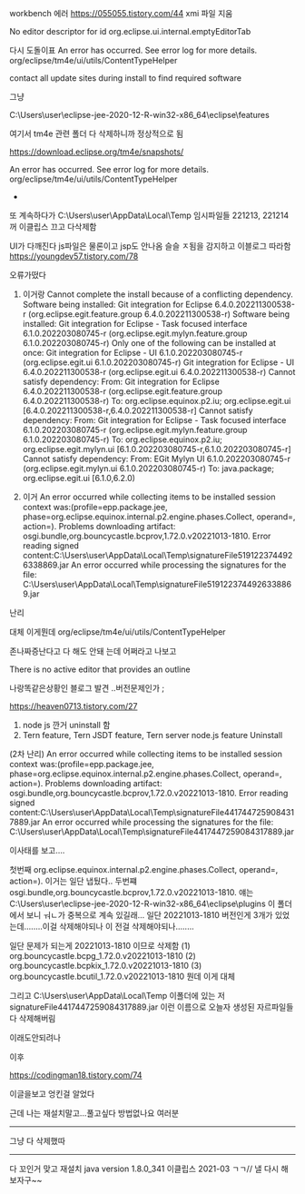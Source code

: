 workbench 에러
https://055055.tistory.com/44
xmi 파일 지움

No editor descriptor for id org.eclipse.ui.internal.emptyEditorTab

다시 도돌이표
An error has occurred. See error log for more details.
org/eclipse/tm4e/ui/utils/ContentTypeHelper

contact all update sites during install to find required software

그냥 

C:\Users\user\eclipse-jee-2020-12-R-win32-x86_64\eclipse\features

여기서
tm4e 관련 폴더 다 삭제하니까 
정상적으로 됨

https://download.eclipse.org/tm4e/snapshots/

An error has occurred. See error log for more details. org/eclipse/tm4e/ui/utils/ContentTypeHelper


-
또 계속하다가
C:\Users\user\AppData\Local\Temp
임시파일들 221213, 221214꺼 이클립스 끄고 다삭제함


UI가 다깨진다
js파일은 물론이고 jsp도 안나옴
슬슬 ㅈ됨을 감지하고
이블로그 따라함
https://youngdev57.tistory.com/78

오류가떴다
1. 이거랑
Cannot complete the install because of a conflicting dependency.
Software being installed: Git integration for Eclipse 6.4.0.202211300538-r (org.eclipse.egit.feature.group 6.4.0.202211300538-r)
Software being installed: Git integration for Eclipse - Task focused interface 6.1.0.202203080745-r (org.eclipse.egit.mylyn.feature.group 6.1.0.202203080745-r)
Only one of the following can be installed at once: 
Git integration for Eclipse - UI 6.1.0.202203080745-r (org.eclipse.egit.ui 6.1.0.202203080745-r)
Git integration for Eclipse - UI 6.4.0.202211300538-r (org.eclipse.egit.ui 6.4.0.202211300538-r)
Cannot satisfy dependency:
From: Git integration for Eclipse 6.4.0.202211300538-r (org.eclipse.egit.feature.group 6.4.0.202211300538-r)
To: org.eclipse.equinox.p2.iu; org.eclipse.egit.ui [6.4.0.202211300538-r,6.4.0.202211300538-r]
Cannot satisfy dependency:
From: Git integration for Eclipse - Task focused interface 6.1.0.202203080745-r (org.eclipse.egit.mylyn.feature.group 6.1.0.202203080745-r)
To: org.eclipse.equinox.p2.iu; org.eclipse.egit.mylyn.ui [6.1.0.202203080745-r,6.1.0.202203080745-r]
Cannot satisfy dependency:
From: EGit Mylyn UI 6.1.0.202203080745-r (org.eclipse.egit.mylyn.ui 6.1.0.202203080745-r)
To: java.package; org.eclipse.egit.ui [6.1.0,6.2.0)



2. 이거
An error occurred while collecting items to be installed
session context was:(profile=epp.package.jee, phase=org.eclipse.equinox.internal.p2.engine.phases.Collect, operand=, action=).
Problems downloading artifact: osgi.bundle,org.bouncycastle.bcprov,1.72.0.v20221013-1810.
Error reading signed content:C:\Users\user\AppData\Local\Temp\signatureFile5191223744926338869.jar
An error occurred while processing the signatures for the file: C:\Users\user\AppData\Local\Temp\signatureFile5191223744926338869.jar

난리








대체 이게뭔데 
org/eclipse/tm4e/ui/utils/ContentTypeHelper

존나짜증난다고
다 해도 안돼 
는데
어쩌라고
나보고 

There is no active editor that provides an outline

나랑똑같은상황인 블로그 발견 ..버전문제인가 ;


https://heaven0713.tistory.com/27

1. node js 깐거 uninstall 함
2. Tern feature, 
Tern JSDT feature, 
Tern server node.js feature 
Uninstall


(2차 난리)
An error occurred while collecting items to be installed
session context was:(profile=epp.package.jee, phase=org.eclipse.equinox.internal.p2.engine.phases.Collect, operand=, action=).
Problems downloading artifact: osgi.bundle,org.bouncycastle.bcprov,1.72.0.v20221013-1810.
Error reading signed content:C:\Users\user\AppData\Local\Temp\signatureFile4417447259084317889.jar
An error occurred while processing the signatures for the file: C:\Users\user\AppData\Local\Temp\signatureFile4417447259084317889.jar

이사태를 보고....

첫번째
org.eclipse.equinox.internal.p2.engine.phases.Collect, operand=, action=).
이거는 일단 냅뒀다..
두번쨰
osgi.bundle,org.bouncycastle.bcprov,1.72.0.v20221013-1810.
얘는
C:\Users\user\eclipse-jee-2020-12-R-win32-x86_64\eclipse\plugins
이 폴더에서 보니 ㅝㄴ가 중복으로 계속 있길래...
일단 20221013-1810  버전인게 3개가 있었는데........이걸 삭제해야되나
이 전걸 삭제해야되나........

일단 문제가 되는게 20221013-1810 이므로 삭제함
(1) org.bouncycastle.bcpg_1.72.0.v20221013-1810
(2) org.bouncycastle.bcpkix_1.72.0.v20221013-1810
(3) org.bouncycastle.bcutil_1.72.0.v20221013-1810
뭔데 이게 대체 


그리고
C:\Users\user\AppData\Local\Temp
이폴더에 있는 저 signatureFile4417447259084317889.jar 이런 이름으로 오늘자 생성된 자르파일들 다 삭제해버림


이래도안되려나





이후

https://codingman18.tistory.com/74

이글을보고
엉킨걸 알었다


근데 나는 재설치말고...풀고싶다
방법없나요 여러분

---------


그냥 다 삭제했따



-----------
다 꼬인거 맞고  재설치
java version 1.8.0_341
이클립스 2021-03 
ㄱㄱ//
낼 다시 해보자구~~
